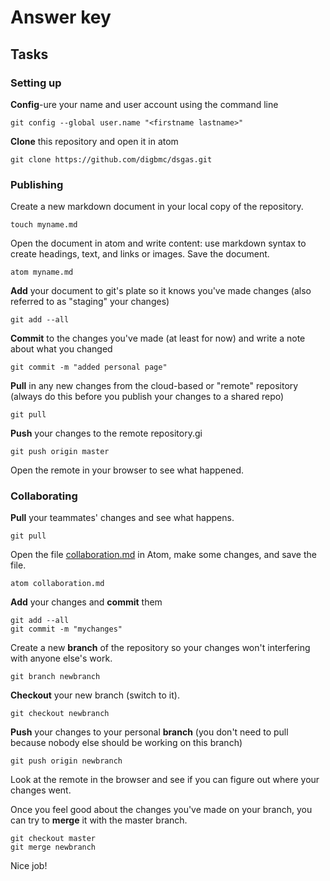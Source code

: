 # Answer key

## Tasks

### Setting up

**Config**-ure your name and user account using the command line

    git config --global user.name "<firstname lastname>"

**Clone** this repository and open it in atom

    git clone https://github.com/digbmc/dsgas.git


### Publishing

Create a new markdown document in your local copy of the repository.

    touch myname.md

Open the document in atom and write content: use markdown syntax to create headings, text, and links or images. Save the document.

    atom myname.md

**Add** your document to git's plate so it knows you've made changes (also referred to as "staging" your changes)

    git add --all

**Commit** to the changes you've made (at least for now) and write a note about what you changed

    git commit -m "added personal page"

**Pull** in any new changes from the cloud-based or "remote" repository (always do this before you publish your changes to a shared repo)

    git pull

**Push** your changes to the remote repository.gi

    git push origin master

Open the remote in your browser to see what happened.

### Collaborating

**Pull** your teammates' changes and see what happens.

    git pull

Open the file [collaboration.md](/collaboration.md) in Atom, make some changes, and save the file.

    atom collaboration.md

**Add** your changes and **commit** them

    git add --all
    git commit -m "mychanges"

Create a new **branch** of the repository so your changes won't interfering with anyone else's work.

    git branch newbranch

**Checkout** your new branch (switch to it).

    git checkout newbranch

**Push** your changes to your personal **branch** (you don't need to pull because nobody else should be working on this branch)

    git push origin newbranch

Look at the remote in the browser and see if you can figure out where your changes went.  

Once you feel good about the changes you've made on your branch, you can try to **merge** it with the master branch.

    git checkout master
    git merge newbranch

Nice job!
